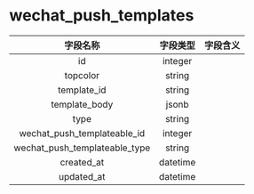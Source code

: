 # wechat_push_templates

| 字段名称 | 字段类型 | 字段含义 |
| :-----: | :-----: | :-----: 
| id | integer |  |
| topcolor | string |  |
| template_id | string |  |
| template_body | jsonb |  |
| type | string |  |
| wechat_push_templateable_id | integer |  |
| wechat_push_templateable_type | string |  |
| created_at | datetime |  |
| updated_at | datetime |  |

